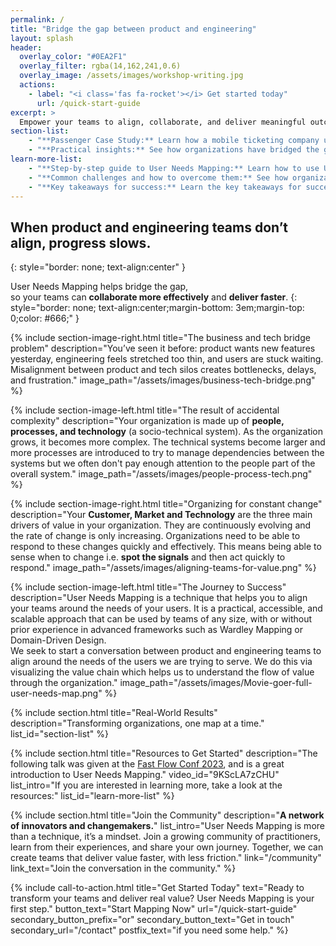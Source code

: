 ```yaml
---
permalink: /
title: "Bridge the gap between product and engineering"
layout: splash
header: 
  overlay_color: "#0EA2F1"
  overlay_filter: rgba(14,162,241,0.6)
  overlay_image: /assets/images/workshop-writing.jpg
  actions: 
    - label: "<i class='fas fa-rocket'></i> Get started today"
      url: /quick-start-guide
excerpt: > 
  Empower your teams to align, collaborate, and deliver meaningful outcomes faster.
section-list:
    - "**Passenger Case Study:** Learn how a mobile ticketing company used User Needs Mapping to reduce cognitive load, improve team alignment, and scale their business. [Read the story.](/articles/2025-01-02-unm04-case-study-passenger/)"
    - "**Practical insights:** See how organizations have bridged the gap between complexity and clarity with this technique."
learn-more-list:
    - "**Step-by-step guide to User Needs Mapping:** Learn how to use User Needs Mapping to align your teams around the needs of your users. [Read the guide.](/docs/introduction-to-user-needs-mapping/)"
    - "**Common challenges and how to overcome them:** See how organizations have overcome common challenges with User Needs Mapping. [Read the article.](/docs/challenges/)"
    - "**Key takeaways for success:** Learn the key takeaways for success with User Needs Mapping. [Read the article.](/articles/2025-01-02-unm07-key-takeaways-user-needs-mapping/)"
---
```


## When product and engineering teams don’t align, progress slows.
{: style="border: none; text-align:center" }

User Needs Mapping helps bridge the gap, <br>so your teams can **collaborate more effectively** and **deliver faster**.
{: style="border: none; text-align:center;margin-bottom: 3em;margin-top: 0;color: #666;" }

{% include section-image-right.html
    title="The business and tech bridge problem"
    description="You’ve seen it before: product wants new features yesterday, engineering feels stretched too thin, and users are stuck waiting. Misalignment between product and tech silos creates bottlenecks, delays, and frustration."
    image_path="/assets/images/business-tech-bridge.png"
%}

{% include section-image-left.html
    title="The result of accidental complexity"
    description="Your organization is made up of **people, processes, and technology** (a socio-technical system). As the organization grows, it becomes more complex. The technical systems become larger and more processes are introduced to try to manage dependencies between the systems but we often don't pay enough attention to the people part of the overall system."
    image_path="/assets/images/people-process-tech.png"
%}

{% include section-image-right.html
    title="Organizing for constant change"
    description="Your **Customer, Market and Technology** are the three main drivers of value in your organization. They are continuously evolving and the rate of change is only increasing. Organizations need to be able to respond to these changes quickly and effectively. This means being able to sense when to change i.e. **spot the signals** and then act quickly to respond."
    image_path="/assets/images/aligning-teams-for-value.png"
%}

{% include section-image-left.html
    title="The Journey to Success"
    description="User Needs Mapping is a technique that helps you to align your teams around the needs of your users. It is a practical, accessible, and scalable approach that can be used by teams of any size, with or without prior experience in advanced frameworks such as Wardley Mapping or Domain-Driven Design.<br> We seek to start a conversation between product and engineering teams to align around the needs of the users we are trying to serve. We do this via visualizing the value chain which helps us to understand the flow of value through the organization."
    image_path="/assets/images/Movie-goer-full-user-needs-map.png"
%}

{% include section.html
    title="Real-World Results"
    description="Transforming organizations, one map at a time."
    list_id="section-list"
%}

{% include section.html
    title="Resources to Get Started"
    description="The following talk was given at the [Fast Flow Conf 2023](https://fastflowconf.com/), and is a great introduction to User Needs Mapping."
    video_id="9KScLA7zCHU"
    list_intro="If you are interested in learning more, take a look at the resources:"
    list_id="learn-more-list"
%}

{% include section.html
    title="Join the Community"
    description="**A network of innovators and changemakers.**"
    list_intro="User Needs Mapping is more than a technique, it’s a mindset. Join a growing community of practitioners, learn from their experiences, and share your own journey. Together, we can create teams that deliver value faster, with less friction."
    link="/community"
    link_text="Join the conversation in the community."
%}

{% include call-to-action.html
    title="Get Started Today"
    text="Ready to transform your teams and deliver real value? User Needs Mapping is your first step."
    button_text="Start Mapping Now"
    url="/quick-start-guide"
    secondary_button_prefix="or"
    secondary_button_text="Get in touch"
    secondary_url="/contact"
    postfix_text="if you need some help."
  %}
